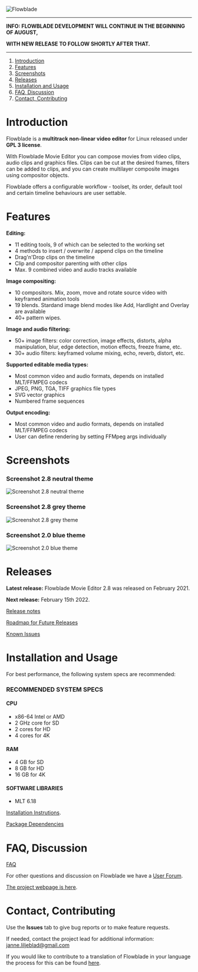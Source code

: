 ![Flowblade](flowblade-trunk/Flowblade/res/img/header_text.png "Flowblade")

------

**INFO: FLOWBLADE DEVELOPMENT WILL CONTINUE IN THE BEGINNING OF AUGUST,**

**WITH NEW RELEASE TO FOLLOW SHORTLY AFTER THAT.**

------

1. [Introduction](https://github.com/jliljebl/flowblade#introduction)
2. [Features](https://github.com/jliljebl/flowblade#features)
3. [Screenshots](https://github.com/jliljebl/flowblade#screenshots)
4. [Releases](https://github.com/jliljebl/flowblade#releases)
5. [Installation and Usage](https://github.com/jliljebl/flowblade#installation-and-usage)
6. [FAQ, Discussion](https://github.com/jliljebl/flowblade#faq-discussion)
7. [Contact, Contributing](https://github.com/jliljebl/flowblade#contact-contributing)

# Introduction

Flowblade is a **multitrack non-linear video editor** for Linux released under **GPL 3 license**.

With Flowblade Movie Editor you can compose movies from video clips, audio clips and graphics files. Clips can be cut at the desired frames, filters can be added to clips, and you can create multilayer composite images using compositor objects.

Flowblade offers a configurable workflow - toolset, its order, default tool and certain timeline behaviours are user settable.

# Features

**Editing:**

* 11 editing tools, 9 of which can be selected to the working set
* 4 methods to insert / overwrite / append clips on the timeline
* Drag'n'Drop clips on the timeline
* Clip and compositor parenting with other clips
* Max. 9 combined video and audio tracks available

**Image compositing:**

* 10 compositors. Mix, zoom, move and rotate source video with keyframed animation tools
* 19 blends. Stardand image blend modes like Add, Hardlight and Overlay are available
* 40+ pattern wipes. 

**Image and audio filtering:**

* 50+ image filters: color correction, image effects, distorts, alpha manipulation, blur, edge detection, motion effects, freeze frame, etc.
* 30+ audio filters: keyframed volume mixing, echo, reverb, distort, etc.

**Supported editable media types:**

* Most common video and audio formats, depends on installed MLT/FFMPEG codecs
* JPEG, PNG, TGA, TIFF graphics file types
* SVG vector graphics
* Numbered frame sequences 

**Output encoding:**

* Most common video and audio formats, depends on installed MLT/FFMPEG codecs
* User can define rendering by setting FFMpeg args individually

# Screenshots

### Screenshot 2.8 neutral theme
![Screenshot 2.8 neutral theme](./flowblade-trunk/docs/Screenshot_THEME_FLOWBLADE_NEUTRAL.png)

### Screenshot 2.8 grey theme
![Screenshot 2.8 grey theme](./flowblade-trunk/docs/Screenshot_THEME_FLOWBLADE_GRAY.png)

### Screenshot 2.0 blue theme
![Screenshot 2.0 blue theme](./flowblade-trunk/docs/Screenshot-2-0.png)

# Releases

**Latest release:** Flowblade Movie Editor 2.8 was released on February 2021.

**Next release:** February 15th 2022.

[Release notes](./flowblade-trunk/docs/RELEASE_NOTES.md)

[Roadmap for Future Releases](./flowblade-trunk/docs/ROADMAP.md)

[Known Issues](./flowblade-trunk/docs/KNOWN_ISSUES.md)


# Installation and Usage

For best performance, the following system specs are recommended:

### RECOMMENDED SYSTEM SPECS

#### CPU

* x86-64 Intel or AMD
* 2 GHz core for SD
* 2 cores for HD
* 4 cores for 4K

#### RAM

* 4 GB for SD
* 8 GB for HD
* 16 GB for 4K

#### SOFTWARE LIBRARIES

* MLT 6.18

[Installation Instrutions](./flowblade-trunk/docs/INSTALLING.md).

[Package Dependencies](./flowblade-trunk/docs/DEPENDENCIES.md)


# FAQ, Discussion

[FAQ](./flowblade-trunk/docs/FAQ.md)

For other questions and discussion on Flowblade we have a [User Forum](https://github.com/jliljebl/flowblade-forum).

[The project webpage is here](http://jliljebl.github.io/flowblade/). 

# Contact, Contributing

Use the **Issues** tab to give bug reports or to make feature requests.

If needed, contact the project lead for additional information: janne.liljeblad@gmail.com

If you would like to contribute to a translation of Flowblade in your language the process for this can be found [here](./flowblade-trunk/docs/CREATING_TRANSLATION.md).
